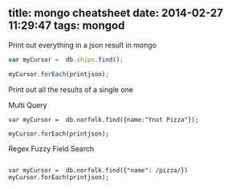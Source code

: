 title: mongo cheatsheet
date: 2014-02-27 11:29:47
tags: mongod
---


Print out everything in a json result in mongo
```javascript
var myCursor =  db.ships.find();

myCursor.forEach(printjson);
```

Print out all the results of a single one

Multi Query
```
var myCursor =  db.norfolk.find({name:"Ynot Pizza"});

myCursor.forEach(printjson);
```

Regex Fuzzy Field Search
```

var myCursor =  db.norfolk.find({"name": /pizza/})
myCursor.forEach(printjson);
```
